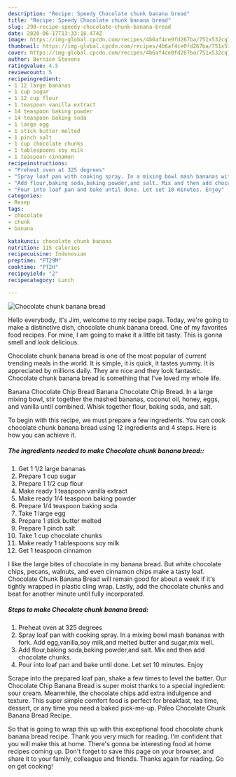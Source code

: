 ```yaml
---
description: "Recipe: Speedy Chocolate chunk banana bread"
title: "Recipe: Speedy Chocolate chunk banana bread"
slug: 298-recipe-speedy-chocolate-chunk-banana-bread
date: 2020-06-17T13:33:18.474Z
image: https://img-global.cpcdn.com/recipes/4b6af4ce0fd267ba/751x532cq70/chocolate-chunk-banana-bread-recipe-main-photo.jpg
thumbnail: https://img-global.cpcdn.com/recipes/4b6af4ce0fd267ba/751x532cq70/chocolate-chunk-banana-bread-recipe-main-photo.jpg
cover: https://img-global.cpcdn.com/recipes/4b6af4ce0fd267ba/751x532cq70/chocolate-chunk-banana-bread-recipe-main-photo.jpg
author: Bernice Stevens
ratingvalue: 4.5
reviewcount: 5
recipeingredient:
- 1 12 large bananas
- 1 cup sugar
- 1 12 cup flour
- 1 teaspoon vanilla extract
- 14 teaspoon baking powder
- 14 teaspoon baking soda
- 1 large egg
- 1 stick butter melted
- 1 pinch salt
- 1 cup chocolate chunks
- 1 tablespoons soy milk
- 1 teaspoon cinnamon
recipeinstructions:
- "Preheat oven at 325 degrees"
- "Spray loaf pan with cooking spray. In a mixing bowl mash bananas with fork. Add egg,vanilla,soy milk,and melted butter and sugar,mix well."
- "Add flour,baking soda,baking powder,and salt. Mix and then add chocolate chunks."
- "Pour into loaf pan and bake until done. Let set 10 minutes. Enjoy"
categories:
- Resep
tags:
- chocolate
- chunk
- banana

katakunci: chocolate chunk banana
nutrition: 115 calories
recipecuisine: Indonesian
preptime: "PT29M"
cooktime: "PT2H"
recipeyield: "2"
recipecategory: Lunch

---
```



![Chocolate chunk banana bread](https://img-global.cpcdn.com/recipes/4b6af4ce0fd267ba/751x532cq70/chocolate-chunk-banana-bread-recipe-main-photo.jpg)

Hello everybody, it's Jim, welcome to my recipe page. Today, we're going to make a distinctive dish, chocolate chunk banana bread. One of my favorites food recipes. For mine, I am going to make it a little bit tasty. This is gonna smell and look delicious.

Chocolate chunk banana bread is one of the most popular of current trending meals in the world. It is simple, it is quick, it tastes yummy. It is appreciated by millions daily. They are nice and they look fantastic. Chocolate chunk banana bread is something that I've loved my whole life.

Banana Chocolate Chip Bread Banana Chocolate Chip Bread. In a large mixing bowl, stir together the mashed bananas, coconut oil, honey, eggs, and vanilla until combined. Whisk together flour, baking soda, and salt.


To begin with this recipe, we must prepare a few ingredients. You can cook chocolate chunk banana bread using 12 ingredients and 4 steps. Here is how you can achieve it.

##### The ingredients needed to make Chocolate chunk banana bread::

1. Get 1 1/2 large bananas
1. Prepare 1 cup sugar
1. Prepare 1 1/2 cup flour
1. Make ready 1 teaspoon vanilla extract
1. Make ready 1/4 teaspoon baking powder
1. Prepare 1/4 teaspoon baking soda
1. Take 1 large egg
1. Prepare 1 stick butter melted
1. Prepare 1 pinch salt
1. Take 1 cup chocolate chunks
1. Make ready 1 tablespoons soy milk
1. Get 1 teaspoon cinnamon


I like the large bites of chocolate in my banana bread. But white chocolate chips, pecans, walnuts, and even cinnamon chips make a tasty loaf. Chocolate Chunk Banana Bread will remain good for about a week if it&#39;s tightly wrapped in plastic cling wrap. Lastly, add the chocolate chunks and beat for another minute until fully incorporated. 

##### Steps to make Chocolate chunk banana bread:

1. Preheat oven at 325 degrees
1. Spray loaf pan with cooking spray. In a mixing bowl mash bananas with fork. Add egg,vanilla,soy milk,and melted butter and sugar,mix well.
1. Add flour,baking soda,baking powder,and salt. Mix and then add chocolate chunks.
1. Pour into loaf pan and bake until done. Let set 10 minutes. Enjoy


Scrape into the prepared loaf pan, shake a few times to level the batter. Our Chocolate Chip Banana Bread is super moist thanks to a special ingredient: sour cream. Meanwhile, the chocolate chips add extra indulgence and texture. This super simple comfort food is perfect for breakfast, tea time, dessert, or any time you need a baked pick-me-up. Paleo Chocolate Chunk Banana Bread Recipe. 

So that is going to wrap this up with this exceptional food chocolate chunk banana bread recipe. Thank you very much for reading. I'm confident that you will make this at home. There's gonna be interesting food at home recipes coming up. Don't forget to save this page on your browser, and share it to your family, colleague and friends. Thanks again for reading. Go on get cooking!
